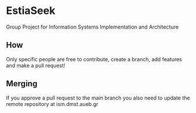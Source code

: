 # EstiaSeek
Group Project for Information Systems Implementation and Architecture
## How
Only specific people are free to contribute, create a branch, add features and make a pull request!
## Merging
If you approve a pull request to the main branch you also need to update the remote repository at ism.dmst.aueb.gr
